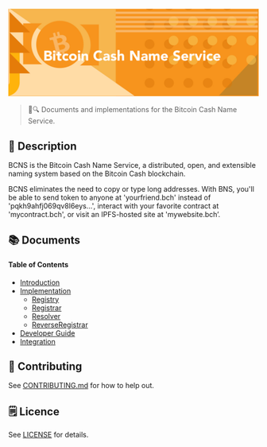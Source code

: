 ![Bitcoin Cash Name Service](./assets/title.jpg)

> 📙🔍 Documents and implementations for the Bitcoin Cash Name Service.

## 📝 Description

BCNS is the Bitcoin Cash Name Service, a distributed, open, and extensible naming system based on the Bitcoin Cash blockchain.

BCNS eliminates the need to copy or type long addresses. With BNS, you'll be able to send token to anyone at 'yourfriend.bch' instead of 'pqkh9ahfj069qv8l6eys...', interact with your favorite contract at 'mycontract.bch', or visit an IPFS-hosted site at 'mywebsite.bch’.

## 📚 Documents

#### Table of Contents
-  [Introduction](./docs/INTRODUCTION.md)
-  [Implementation](./docs/IMPLEMENTATION.md)
    - [Registry](./docs/REGISTRY.md)
    - [Registrar](./docs/REGISTRAR.md)
    - [Resolver](./docs/RESOLVER.md)
    - [ReverseRegistrar](./docs/REVERSE_REGISTRAR.md)
-  [Developer Guide](./docs/DEVELOPER_GUIDE.md)
-  [Integration](./docs/INTEGRATION.md)

## 📣 Contributing
See [CONTRIBUTING.md](./CONTRIBUTING.md) for how to help out.

## 🗒 Licence
See [LICENSE](./LICENSE) for details.

